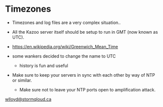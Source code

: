 # Timezones

* Timezones and log files are a very complex situation..

* All the Kazoo server itself should be setup to run in GMT (now known as UTC).
 * https://en.wikipedia.org/wiki/Greenwich_Mean_Time 
  * some wankers decided to change the name to UTC  
    * history is fun and useful

    
* Make sure to keep your servers in sync with each other by way of NTP or similar.
  * Make sure not to leave your NTP ports open to amplification attack.

wlloyd@stormqloud.ca
